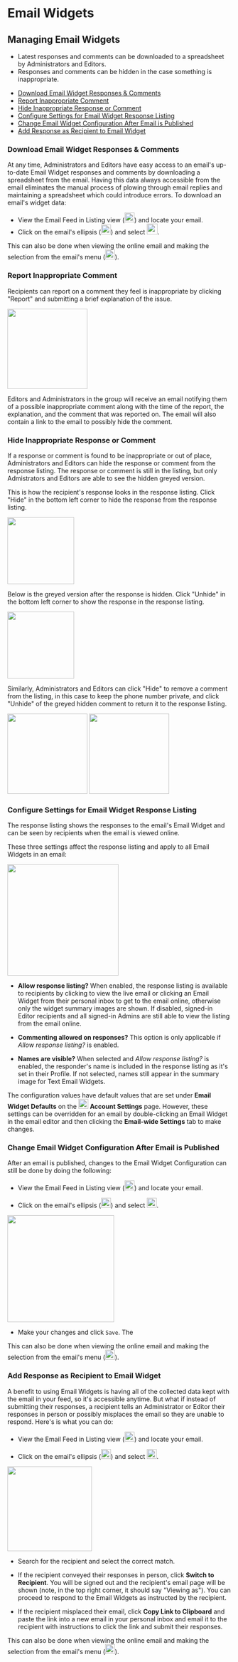 # Email Widgets

<span id="gv-5widgets-3ewmanage"></span>
## Managing Email Widgets

<span class="todo">
  
* Latest responses and comments can be downloaded to a spreadsheet by Administrators and Editors.
* Responses and comments can be hidden in the case something is inappropriate.

</span> <!-- todo -->

* [Download Email Widget Responses & Comments](/5-widgets/3-ewManage.md?[LINK-QARGS-DOC]#gv-5widgets-3ewmanage-download)
* [Report Inappropriate Comment](#gv-5widgets-3ewmanage-report)
* [Hide Inappropriate Response or Comment](/5-widgets/3-ewManage.md?[LINK-QARGS-DOC]#gv-5widgets-3ewmanage-hide-unhide)
* [Configure Settings for Email Widget Response Listing](/5-widgets/3-ewManage.md?[LINK-QARGS-DOC]#gv-5widgets-3ewmanage-config-ew)
* [Change Email Widget Configuration After Email is Published](/5-widgets/3-ewManage.md?[LINK-QARGS-DOC]#gv-5widgets-3ewmanage-change-config-after-pub)
* [Add Response as Recipient to Email Widget](/5-widgets/3-ewManage.md?[LINK-QARGS-DOC]#gv-5widgets-3ewmanage-add-as-recipient)

<span id="gv-5widgets-3ewmanage-download"></span>
### Download Email Widget Responses & Comments

At any time, Administrators and Editors have easy access to an email's up-to-date Email Widget responses and comments by downloading a spreadsheet from the email.  Having this data always accessible from the email eliminates the manual process of plowing through email replies and maintaining a spreadsheet which could introduce errors.  To download 
an email's widget data:

* View the Email Feed in Listing view (<img src="/docimages/listing-view-icon.png" height="22">) and locate your email.
* Click on the email's ellipsis (<img src="/docimages/ellipsis.png" height="22">) and select <img src="/docimages/feed-menu-download-responses.png" height="24">.

This can also be done when viewing the online email and making the selection from the email's menu (<img src="/docimages/menu-icon.png" height="22">).

<span id="gv-5widgets-3ewmanage-report"></span>
### Report Inappropriate Comment

Recipients can report on a comment they feel is inappropriate by clicking "Report" and submitting a brief explanation of the issue.  

<img src="/docimages/ew-report-comment.png" height="180">

Editors and Administrators in the group will receive an email notifying them of a possible inappropriate comment along with the time of the report, the explanation, and the comment that was reported on.  The email will also contain a link to the email to possibly hide the comment.

<span id="gv-5widgets-3ewmanage-hide-unhide"></span>
### Hide Inappropriate Response or Comment

If a response or comment is found to be inappropriate or out of place, Administrators and Editors can hide the response or comment from the response listing.  The response or comment is still in the listing, but only Admistrators and Editors are able to see the hidden greyed version.  

This is how the recipient's response looks in the response listing.  Click "Hide" in the bottom left corner to hide the response from the response listing.

<img src="/docimages/ew-response-hide.png" height="150">

Below is the greyed version after the response is hidden.  Click "Unhide" in the bottom left corner to show the response in the response listing.

<img src="/docimages/ew-response-unhide.png" height="150">

Similarly, Administrators and Editors can click "Hide" to remove a comment from the listing, in this case to keep the phone number private, and click "Unhide" of the greyed hidden comment to return it to the response listing.

<img src="/docimages/ew-hide-comment.png" height="180">

<img src="/docimages/ew-unhide-comment.png" height="180">

<span id="gv-5widgets-3ewmanage-config-ew"></span>
### Configure Settings for Email Widget Response Listing

The response listing shows the responses to the email's Email Widget and can be seen by recipients when the email is viewed online.  

These three settings affect the response listing and apply to all Email Widgets in an email:

<img src="/docimages/email-config-ew.png" height="250">

* **Allow response listing?** When enabled, the response listing is available to recipients by clicking to view the live email or clicking an Email Widget from their personal inbox to get to the email online, otherwise only the widget summary images are shown.  If disabled, signed-in Editor recipients and all signed-in Admins are still able to view the listing from the email online.

* **Commenting allowed on responses?** This option is only applicable if *Allow response listing?* is enabled.

* **Names are visible?** When selected and *Allow response listing?* is enabled, the responder's name is included in the response listing as it's set in their Profile.  If not selected, names still appear in the summary image for Text Email Widgets.

The configuration values have default values that are set under **Email Widget Defaults** on the <img src="/docimages/transparent-gear-icon.png" height="22"> **Account Settings** page.  However, these settings can be overridden for an email by double-clicking an Email Widget in the email editor and then clicking the **Email-wide Settings** tab to make changes.

<span id="gv-5widgets-3ewmanage-change-config-after-pub"></span>
### Change Email Widget Configuration After Email is Published

After an email is published, changes to the Email Widget Configuration can still be done by doing the following:

* View the Email Feed in Listing view (<img src="/docimages/listing-view-icon.png" height="22">) and locate your email.

* Click on the email's ellipsis (<img src="/docimages/ellipsis.png" height="22">) and select <img src="/docimages/feed-menu-change-ew-settings.png" height="22">.

<img src="/docimages/feed-config-ew-popup.png" height="240">

* Make your changes and click `Save`.  The 

This can also be done when viewing the online email and making the selection from the email's menu (<img src="/docimages/menu-icon.png" height="22">).

<span id="gv-5widgets-3ewmanage-add-as-recipient"></span>
### Add Response as Recipient to Email Widget

A benefit to using Email Widgets is having all of the collected data kept with the email in your feed, so it's accessible anytime. But what if instead of submitting their responses, a recipient tells an Administrator or Editor their responses in person or possibly misplaces the email so they are unable to respond.  Here's is what you can do:

* View the Email Feed in Listing view (<img src="/docimages/listing-view-icon.png" height="22">) and locate your email.

* Click on the email's ellipsis (<img src="/docimages/ellipsis.png" height="22">) and select <img src="/docimages/feed-menu-view-as-recipient.png" height="22">.

<img src="/docimages/feed-view-as-rec-popup.png" height="190">

* Search for the recipient and select the correct match.

* If the recipient conveyed their responses in person, click **Switch to Recipient**.  You will be signed out and the recipient's email page will be shown (note, in the top right corner, it should say "Viewing as").  You can proceed to respond to the Email Widgets as instructed by the recipient.

* If the recipient misplaced their email, click **Copy Link to Clipboard** and paste the link into a new email in your personal inbox and email it to the recipient with instructions to click the link and submit their responses.

This can also be done when viewing the online email and making the selection from the email's menu (<img src="/docimages/menu-icon.png" height="22">).

